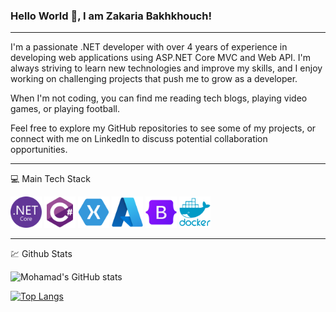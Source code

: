 ### Hello World 👋, I am Zakaria Bakhkhouch!

---
I'm a passionate .NET developer with over 4 years of experience in developing web applications using ASP.NET Core MVC and Web API. I'm always striving to learn new technologies and improve my skills, and I enjoy working on challenging projects that push me to grow as a developer.

When I'm not coding, you can find me reading tech blogs, playing video games, or playing football.

Feel free to explore my GitHub repositories to see some of my projects, or connect with me on LinkedIn to discuss potential collaboration opportunities.

---
💻 Main Tech Stack

<img src="https://github.com/devicons/devicon/blob/master/icons/dotnetcore/dotnetcore-original.svg" alt="dotnet logo" width="50" height="50" /> <img src="https://github.com/devicons/devicon/blob/master/icons/csharp/csharp-original.svg" alt="csharp logo" width="50" height="50" /> <img 
src="https://github.com/devicons/devicon/blob/master/icons/xamarin/xamarin-original.svg" alt="csharp logo" width="50" height="50" /> <img 
src="https://github.com/devicons/devicon/blob/master/icons/azure/azure-original.svg" alt="csharp logo" width="50" height="50" /> <img
src="https://github.com/devicons/devicon/blob/master/icons/bootstrap/bootstrap-original.svg" alt="csharp logo" width="50" height="50" /> <img
src="https://github.com/devicons/devicon/blob/master/icons/docker/docker-plain-wordmark.svg" alt="csharp logo" width="50" height="50" /> 

---
💹 Github Stats

![Mohamad's GitHub stats](https://github-readme-stats.vercel.app/api?username=ZakariaBakhkhouch&show_icons=true&theme=radical)

[![Top Langs](https://github-readme-stats.vercel.app/api/top-langs/?username=ZakariaBakhkhouch&theme=radical)](https://github.com/anuraghazra/github-readme-stats)

